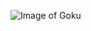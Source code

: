 ![Image of Goku](https://www.google.com/imgres?imgurl=http%3A%2F%2Fmedia.japanpowered.com%2Fimages%2Fgoku.png&imgrefurl=https%3A%2F%2Fwww.japanpowered.com%2Fanime-articles%2Fgoku-as-a-role-model&tbnid=SHKs7Q9UNxbd3M&vet=12ahUKEwjr-M-gkdDqAhVwhuAKHelGCNMQMygPegUIARCAAg..i&docid=-yFxVOrRAOJhRM&w=761&h=800&q=goku&ved=2ahUKEwjr-M-gkdDqAhVwhuAKHelGCNMQMygPegUIARCAAg.png)
